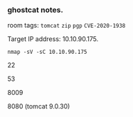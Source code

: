 ### ghostcat notes.

room tags: `tomcat` `zip` `pgp` `CVE-2020-1938`

Target IP address: 10.10.90.175.

`nmap -sV -sC 10.10.90.175`

22

53

8009

8080 (tomcat 9.0.30)


